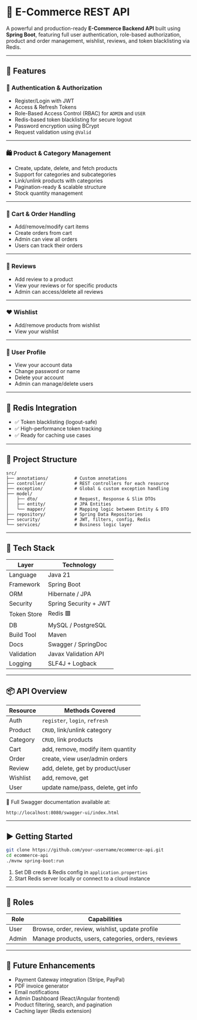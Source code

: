 
# 🛒 E-Commerce REST API

A powerful and production-ready **E-Commerce Backend API** built using **Spring Boot**, featuring full user authentication, role-based authorization, product and order management, wishlist, reviews, and token blacklisting via Redis.

---

## 🚀 Features

### 🔐 Authentication & Authorization
- Register/Login with JWT
- Access & Refresh Tokens
- Role-Based Access Control (RBAC) for `ADMIN` and `USER`
- Redis-based token blacklisting for secure logout
- Password encryption using BCrypt
- Request validation using `@Valid`

---

### 🛍️ Product & Category Management
- Create, update, delete, and fetch products  
- Support for categories and subcategories  
- Link/unlink products with categories  
- Pagination-ready & scalable structure  
- Stock quantity management

---

### 🧺 Cart & Order Handling
- Add/remove/modify cart items
- Create orders from cart
- Admin can view all orders
- Users can track their orders

---

### 🌟 Reviews
- Add review to a product
- View your reviews or for specific products
- Admin can access/delete all reviews

---

### ❤️ Wishlist
- Add/remove products from wishlist
- View your wishlist

---

### 👤 User Profile
- View your account data
- Change password or name
- Delete your account
- Admin can manage/delete users

---

## 🧠 Redis Integration

- ✅ Token blacklisting (logout-safe)
- ✅ High-performance token tracking
- ✅ Ready for caching use cases

---

## 🧱 Project Structure

```
src/
├── annotations/          # Custom annotations
├── controller/           # REST controllers for each resource
├── exception/            # Global & custom exception handling
├── model/
│   ├── dto/              # Request, Response & Slim DTOs
│   ├── entity/           # JPA Entities
│   └── mapper/           # Mapping logic between Entity & DTO
├── repository/           # Spring Data Repositories
├── security/             # JWT, filters, config, Redis
└── services/             # Business logic layer
```

---

## 📁 Tech Stack

| Layer        | Technology                |
|--------------|---------------------------|
| Language     | Java 21                   |
| Framework    | Spring Boot               |
| ORM          | Hibernate / JPA           |
| Security     | Spring Security + JWT     |
| Token Store  | Redis 🟥                  |
| DB           | MySQL / PostgreSQL        |
| Build Tool   | Maven                     |
| Docs         | Swagger / SpringDoc       |
| Validation   | Javax Validation API      |
| Logging      | SLF4J + Logback           |

---

## 📦 API Overview

| Resource   | Methods Covered                           |
|------------|--------------------------------------------|
| Auth       | `register`, `login`, `refresh`             |
| Product    | `CRUD`, link/unlink category               |
| Category   | `CRUD`, link products                      |
| Cart       | add, remove, modify item quantity          |
| Order      | create, view user/admin orders             |
| Review     | add, delete, get by product/user           |
| Wishlist   | add, remove, get                           |
| User       | update name/pass, delete, get info         |

📜 Full Swagger documentation available at:

```
http://localhost:8080/swagger-ui/index.html
```

---

## ▶️ Getting Started

```bash
git clone https://github.com/your-username/ecommerce-api.git
cd ecommerce-api
./mvnw spring-boot:run
```

1. Set DB creds & Redis config in `application.properties`
2. Start Redis server locally or connect to a cloud instance

---

## 🔐 Roles

| Role    | Capabilities                                                                 |
|---------|------------------------------------------------------------------------------|
| User    | Browse, order, review, wishlist, update profile                              |
| Admin   | Manage products, users, categories, orders, reviews                          |

---

## 📌 Future Enhancements

- Payment Gateway integration (Stripe, PayPal)
- PDF invoice generator
- Email notifications
- Admin Dashboard (React/Angular frontend)
- Product filtering, search, and pagination
- Caching layer (Redis extension)

